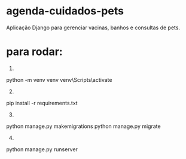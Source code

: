 # agenda-cuidados-pets
Aplicação Django para gerenciar vacinas, banhos e consultas de pets.


# para rodar: 

1. 
python -m venv venv
venv\Scripts\activate

2. 
pip install -r requirements.txt

3. 
python manage.py makemigrations
python manage.py migrate

4. 
python manage.py runserver
